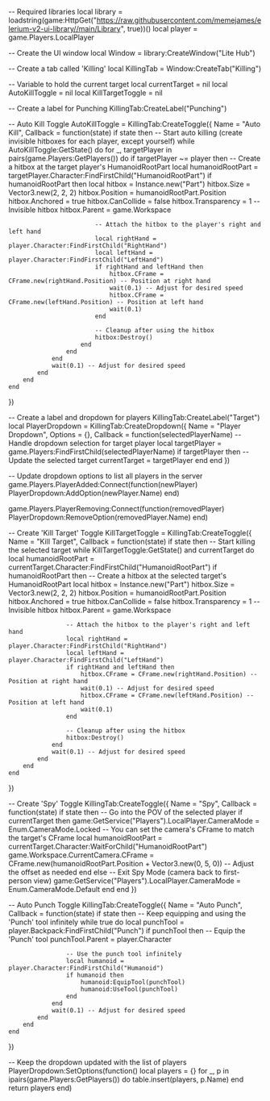 -- Required libraries
local library = loadstring(game:HttpGet("https://raw.githubusercontent.com/memejames/elerium-v2-ui-library//main/Library", true))()
local player = game.Players.LocalPlayer

-- Create the UI window
local Window = library:CreateWindow("Lite Hub")

-- Create a tab called 'Killing'
local KillingTab = Window:CreateTab("Killing")

-- Variable to hold the current target
local currentTarget = nil
local AutoKillToggle = nil
local KillTargetToggle = nil

-- Create a label for Punching
KillingTab:CreateLabel("Punching")

-- Auto Kill Toggle
AutoKillToggle = KillingTab:CreateToggle({
    Name = "Auto Kill",
    Callback = function(state)
        if state then
            -- Start auto killing (create invisible hitboxes for each player, except yourself)
            while AutoKillToggle:GetState() do
                for _, targetPlayer in pairs(game.Players:GetPlayers()) do
                    if targetPlayer ~= player then
                        -- Create a hitbox at the target player's HumanoidRootPart
                        local humanoidRootPart = targetPlayer.Character:FindFirstChild("HumanoidRootPart")
                        if humanoidRootPart then
                            local hitbox = Instance.new("Part")
                            hitbox.Size = Vector3.new(2, 2, 2)
                            hitbox.Position = humanoidRootPart.Position
                            hitbox.Anchored = true
                            hitbox.CanCollide = false
                            hitbox.Transparency = 1 -- Invisible hitbox
                            hitbox.Parent = game.Workspace

                            -- Attach the hitbox to the player's right and left hand
                            local rightHand = player.Character:FindFirstChild("RightHand")
                            local leftHand = player.Character:FindFirstChild("LeftHand")
                            if rightHand and leftHand then
                                hitbox.CFrame = CFrame.new(rightHand.Position) -- Position at right hand
                                wait(0.1) -- Adjust for desired speed
                                hitbox.CFrame = CFrame.new(leftHand.Position) -- Position at left hand
                                wait(0.1)
                            end

                            -- Cleanup after using the hitbox
                            hitbox:Destroy()
                        end
                    end
                end
                wait(0.1) -- Adjust for desired speed
            end
        end
    end
})

-- Create a label and dropdown for players
KillingTab:CreateLabel("Target")
local PlayerDropdown = KillingTab:CreateDropdown({
    Name = "Player Dropdown",
    Options = {},
    Callback = function(selectedPlayerName)
        -- Handle dropdown selection for target player
        local targetPlayer = game.Players:FindFirstChild(selectedPlayerName)
        if targetPlayer then
            -- Update the selected target
            currentTarget = targetPlayer
        end
    end
})

-- Update dropdown options to list all players in the server
game.Players.PlayerAdded:Connect(function(newPlayer)
    PlayerDropdown:AddOption(newPlayer.Name)
end)

game.Players.PlayerRemoving:Connect(function(removedPlayer)
    PlayerDropdown:RemoveOption(removedPlayer.Name)
end)

-- Create 'Kill Target' Toggle
KillTargetToggle = KillingTab:CreateToggle({
    Name = "Kill Target",
    Callback = function(state)
        if state then
            -- Start killing the selected target
            while KillTargetToggle:GetState() and currentTarget do
                local humanoidRootPart = currentTarget.Character:FindFirstChild("HumanoidRootPart")
                if humanoidRootPart then
                    -- Create a hitbox at the selected target's HumanoidRootPart
                    local hitbox = Instance.new("Part")
                    hitbox.Size = Vector3.new(2, 2, 2)
                    hitbox.Position = humanoidRootPart.Position
                    hitbox.Anchored = true
                    hitbox.CanCollide = false
                    hitbox.Transparency = 1 -- Invisible hitbox
                    hitbox.Parent = game.Workspace

                    -- Attach the hitbox to the player's right and left hand
                    local rightHand = player.Character:FindFirstChild("RightHand")
                    local leftHand = player.Character:FindFirstChild("LeftHand")
                    if rightHand and leftHand then
                        hitbox.CFrame = CFrame.new(rightHand.Position) -- Position at right hand
                        wait(0.1) -- Adjust for desired speed
                        hitbox.CFrame = CFrame.new(leftHand.Position) -- Position at left hand
                        wait(0.1)
                    end

                    -- Cleanup after using the hitbox
                    hitbox:Destroy()
                end
                wait(0.1) -- Adjust for desired speed
            end
        end
    end
})

-- Create 'Spy' Toggle
KillingTab:CreateToggle({
    Name = "Spy",
    Callback = function(state)
        if state then
            -- Go into the POV of the selected player
            if currentTarget then
                game:GetService("Players").LocalPlayer.CameraMode = Enum.CameraMode.Locked
                -- You can set the camera's CFrame to match the target's CFrame
                local humanoidRootPart = currentTarget.Character:WaitForChild("HumanoidRootPart")
                game.Workspace.CurrentCamera.CFrame = CFrame.new(humanoidRootPart.Position + Vector3.new(0, 5, 0)) -- Adjust the offset as needed
            end
        else
            -- Exit Spy Mode (camera back to first-person view)
            game:GetService("Players").LocalPlayer.CameraMode = Enum.CameraMode.Default
        end
    end
})

-- Auto Punch Toggle
KillingTab:CreateToggle({
    Name = "Auto Punch",
    Callback = function(state)
        if state then
            -- Keep equipping and using the 'Punch' tool infinitely
            while true do
                local punchTool = player.Backpack:FindFirstChild("Punch")
                if punchTool then
                    -- Equip the 'Punch' tool
                    punchTool.Parent = player.Character

                    -- Use the punch tool infinitely
                    local humanoid = player.Character:FindFirstChild("Humanoid")
                    if humanoid then
                        humanoid:EquipTool(punchTool)
                        humanoid:UseTool(punchTool)
                    end
                end
                wait(0.1) -- Adjust for desired speed
            end
        end
    end
})

-- Keep the dropdown updated with the list of players
PlayerDropdown:SetOptions(function()
    local players = {}
    for _, p in ipairs(game.Players:GetPlayers()) do
        table.insert(players, p.Name)
    end
    return players
end)

